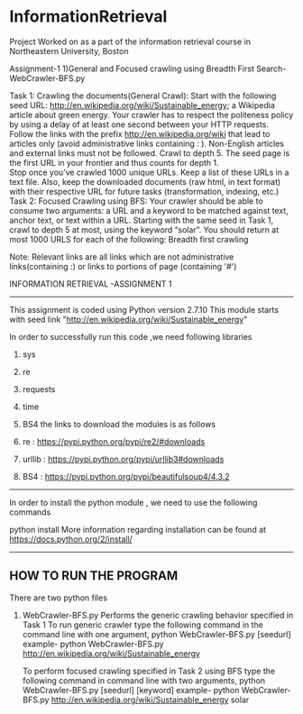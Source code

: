 # InformationRetrieval
Project Worked on as a part of the information retrieval course in Northeastern University, Boston

Assignment-1
1)General and Focused crawling using Breadth First Search- WebCrawler-BFS.py

Task 1: Crawling the documents(General Crawl):
	Start with the following seed URL: http://en.wikipedia.org/wiki/Sustainable_energy; a Wikipedia article about green energy.
	Your crawler has to respect the politeness policy by using a delay of at least one second between your HTTP requests.
	Follow the links with the prefix http://en.wikipedia.org/wiki that lead to articles only (avoid administrative links containing : ). Non-English articles and external links must not be followed.
	Crawl to depth 5. The seed page is the first URL in your frontier and thus counts for depth 1.  
	Stop once you’ve crawled 1000 unique URLs. Keep a list of these URLs in a text file. Also, keep the downloaded documents (raw html, in text format) with their respective URL for future tasks (transformation, indexing, etc.) 
Task 2: Focused Crawling using BFS: 
Your crawler should be able to consume two arguments: a URL and a keyword to be matched against text, anchor text, or text within a URL.  Starting with the same seed in Task 1, crawl to depth 5 at most, using the keyword “solar”. You should return at most 1000 URLS for each of the following:
	Breadth first crawling
	
Note: Relevant links are all links which are not administrative links(containing :) or links to portions of page (containing '#')

INFORMATION RETRIEVAL -ASSIGNMENT 1
******************************************************************************************

This assignment is coded using Python version 2.7.10
This module starts with seed link "http://en.wikipedia.org/wiki/Sustainable_energy"

In order to successfully run this code ,we need following libraries
1) sys 
2) re
3) requests
4) time
5) BS4 
the links to download the modules is as follows

1) re : https://pypi.python.org/pypi/re2/#downloads
2) urllib : https://pypi.python.org/pypi/urllib3#downloads
3) BS4 : https://pypi.python.org/pypi/beautifulsoup4/4.3.2


********************************************************************************************
In order to install the python module , we need to use the following commands

python <filename> install
More information regarding installation can be found at https://docs.python.org/2/install/

********************************************************************************************
HOW TO  RUN THE PROGRAM
------------------------
There are two python files

1) WebCrawler-BFS.py
   Performs the generic crawling behavior specified in Task 1
   To run generic crawler type the following command in the command line with one argument,
   python WebCrawler-BFS.py [seedurl]
   example- python WebCrawler-BFS.py http://en.wikipedia.org/wiki/Sustainable_energy
   
   To perform focused crawling specified in Task 2 using BFS type the following command in command line with two arguments,
   python WebCrawler-BFS.py [seedurl] [keyword]
   example- python WebCrawler-BFS.py http://en.wikipedia.org/wiki/Sustainable_energy solar


